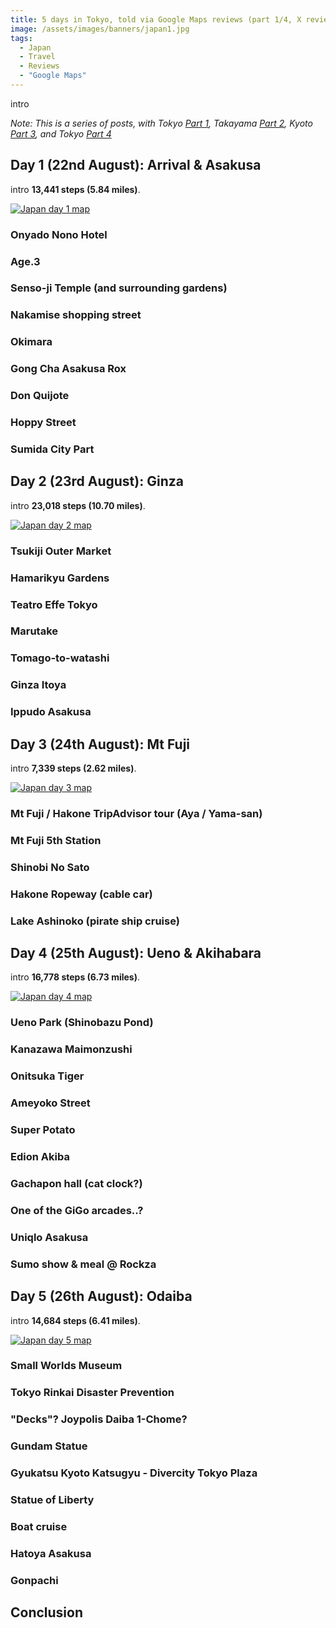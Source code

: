 ```yaml
---
title: 5 days in Tokyo, told via Google Maps reviews (part 1/4, X reviews)
image: /assets/images/banners/japan1.jpg
tags:
  - Japan
  - Travel
  - Reviews
  - "Google Maps"
---
```


intro

_Note: This is a series of posts, with Tokyo [Part 1](/japan-part-1-tokyo/), Takayama [Part 2](/japan-part-2-takayama/), Kyoto [Part 3](/japan-part-3-kyoto/), and Tokyo [Part 4](/japan-part-4-tokyo/)_

## Day 1 (22nd August): Arrival & Asakusa

intro **13,441 steps (5.84 miles)**.

[![Japan day 1 map](/assets/images/2025/japan-day1-thumbnail.png)](/assets/images/2025/japan-day1.png)

### Onyado Nono Hotel

### Age.3

### Senso-ji Temple (and surrounding gardens)

### Nakamise shopping street

### Okimara

### Gong Cha Asakusa Rox

### Don Quijote

### Hoppy Street

### Sumida City Part

## Day 2 (23rd August): Ginza

intro **23,018 steps (10.70 miles)**.

[![Japan day 2 map](/assets/images/2025/japan-day2-thumbnail.png)](/assets/images/2025/japan-day2.png)

### Tsukiji Outer Market

### Hamarikyu Gardens

### Teatro Effe Tokyo

### Marutake

### Tomago-to-watashi

### Ginza Itoya

### Ippudo Asakusa

## Day 3 (24th August): Mt Fuji

intro **7,339 steps (2.62 miles)**.

[![Japan day 3 map](/assets/images/2025/japan-day3-thumbnail.png)](/assets/images/2025/japan-day3.png)

### Mt Fuji / Hakone TripAdvisor tour (Aya / Yama-san)

### Mt Fuji 5th Station

### Shinobi No Sato

### Hakone Ropeway (cable car)

### Lake Ashinoko (pirate ship cruise)

## Day 4 (25th August): Ueno & Akihabara

intro **16,778 steps (6.73 miles)**.

[![Japan day 4 map](/assets/images/2025/japan-day4-thumbnail.png)](/assets/images/2025/japan-day4.png)

### Ueno Park (Shinobazu Pond)

### Kanazawa Maimonzushi

### Onitsuka Tiger

### Ameyoko Street

### Super Potato

### Edion Akiba

### Gachapon hall (cat clock?)

### One of the GiGo arcades..?

### Uniqlo Asakusa

### Sumo show & meal @ Rockza

## Day 5 (26th August): Odaiba

intro **14,684 steps (6.41 miles)**.

[![Japan day 5 map](/assets/images/2025/japan-day5-thumbnail.png)](/assets/images/2025/japan-day5.png)

### Small Worlds Museum

### Tokyo Rinkai Disaster Prevention

### "Decks"? Joypolis Daiba 1-Chome?

### Gundam Statue

### Gyukatsu Kyoto Katsugyu - Divercity Tokyo Plaza

### Statue of Liberty

### Boat cruise

### Hatoya Asakusa

### Gonpachi

## Conclusion
